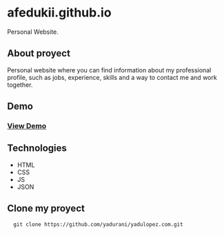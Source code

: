 # afedukii.github.io
Personal Website.



## About proyect
Personal website where you can find information about my professional profile, such as jobs, experience, skills and a way to contact me and work together.

## Demo
### [View Demo](https://afedukii.github.io/)



## Technologies
  - HTML
  - CSS
  - JS
  - JSON



## Clone my proyect
  ~~~
    git clone https://github.com/yadurani/yadulopez.com.git
  ~~~
